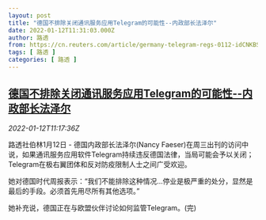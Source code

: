 ```yaml
---
layout: post
title: "德国不排除关闭通讯服务应用Telegram的可能性--内政部长法泽尔"
date: 2022-01-12T11:31:03.000Z
author: 路透
from: https://cn.reuters.com/article/germany-telegram-regs-0112-idCNKBS2JM0X5
tags: [ 路透 ]
categories: [ 路透 ]
---
```

<!--1641987063000-->
[德国不排除关闭通讯服务应用Telegram的可能性--内政部长法泽尔](https://cn.reuters.com/article/germany-telegram-regs-0112-idCNKBS2JM0X5)
------

<div>
<div><i>2022-01-12T11:17:36Z</i></div><p>路透社伯林1月12日 - 德国内政部长法泽尔(Nancy Faeser)在周三出刊的访问中说，如果通讯服务应用软件Telegram持续违反德国法律，当局可能会予以关闭；Telegram在极右翼团体和反对防疫限制人士之间广受欢迎。</p><p>她对德国时代周报表示：“我们不能排除这种情况...停业是极严重的处分，显然是最后的手段。必须首先用尽所有其他选项。”</p><p>她补充说，德国正在与欧盟伙伴讨论如何监管Telegram。(完)</p>
</div>
